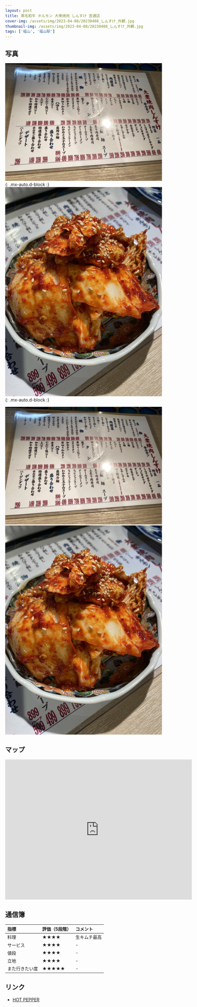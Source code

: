 ```yaml
---
layout: post
title: 黒毛和牛 ホルモン 大衆焼肉 しんすけ 宮通店
cover-img: /assets/img/2023-04-08/20230408_しんすけ_外観.jpg
thumbnail-img: /assets/img/2023-04-08/20230408_しんすけ_外観.jpg
tags: ['福山', '福山駅']
---
```


## 写真

![メニュー](/assets/img/2023-04-08/20230408_しんすけ_メニュー.jpg){: .mx-auto.d-block :}
![生キムチ](/assets/img/2023-04-08//20230408_しんすけ_生キムチ.jpg){: .mx-auto.d-block :}


<img src="/assets/img/2023-04-08/20230408_しんすけ_メニュー.jpg">
<img src="/assets/img/2023-04-08/20230408_しんすけ_生キムチ.jpg">


## マップ

<iframe src="https://www.google.com/maps/embed?pb=!1m18!1m12!1m3!1d3288.62263056192!2d133.3629218771663!3d34.48709627299623!2m3!1f0!2f0!3f0!3m2!1i1024!2i768!4f13.1!3m3!1m2!1s0x355111b4c849a815%3A0x6d27102460f187d1!2z6buS5q-b5ZKM54mb44Ob44Or44Oi44Oz5aSn6KGG54S86IKJ44GX44KT44GZ44GR!5e0!3m2!1sja!2sjp!4v1682257710370!5m2!1sja!2sjp" width="600" height="450" style="border:0;" allowfullscreen="" loading="lazy" referrerpolicy="no-referrer-when-downgrade"></iframe>

## 通信簿

| 指標 | 評価（5段階） | コメント |
| :------ |:--- | :--- |
| 料理 | ★★★★ | 生キムチ最高 |
| サービス | ★★★★ | - |
| 値段 | ★★★★ | - |
| 立地 | ★★★★ | - |
| また行きたい度 | ★★★★★ | - |

## リンク

- [HOT PEPPER](https://www.hotpepper.jp/strJ003498454/)